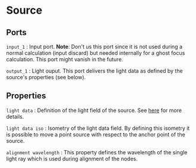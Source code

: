 # Source

## Ports

`input_1`
: Input port. **Note**: Don't us this port since it is not used during a normal calculation (input discard) but needed internally for a ghost focus calculation. This port might vanish in the future.

`output_1`
: Light ouput. This port delivers the light data as defined by the source's properties (see below).

## Properties

`light data`
: Definition of the light field of the source. See [here](../light_data.md) for more details.

`light data iso`
: Isometry of the light data field. By defining this isometry it is possible to move a point source with respect to the anchor point of the source.

`alignment wavelength`
: This property defines the wavelength of the single light ray which is used during alignment of the nodes.
